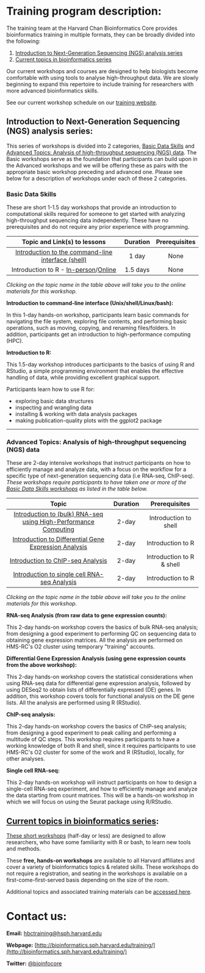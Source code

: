# Training program description:

The training team at the Harvard Chan Bioinformatics Core provides bioinformatics training in multiple formats, they can be broadly divided into the following: 

1. [Introduction to Next-Generation Sequencing (NGS) analysis series](#introduction-to-next-generation-sequencing-ngs-analysis-series)
2. [Current topics in bioinformatics series](#current-topics-in-bioinformatics-series)

Our current workshops and courses are designed to help biologists become comfortable with using tools to analyse high-throughput data. We are slowly beginning to expand this repertoire to include training for researchers with more advanced bioinformatics skills. 

See our current workshop schedule on our [training website](http://bioinformatics.sph.harvard.edu/training#for-hsci-and-on-quad-hms-researchers).

## Introduction to Next-Generation Sequencing (NGS) analysis series:

This series of workshops is divided into 2 categories, [Basic Data Skills](#basic-data-skills) and [Advanced Topics: Analysis of high-throughput sequencing (NGS) data](#advanced-topics-analysis-of-high-throughput-sequencing-ngs-data). The Basic workshops serve as the foundation that participants can build upon in the Advanced workshops and we will be offering these as pairs with the appropriate basic workshop preceding and advanced one. Please see below for a description of workshops under each of these 2 categories.

### Basic Data Skills

These are short 1-1.5 day workshops that provide an introduction to computational skills required for someone to get started with analyzing high-throughput sequencing data independently. These have no prerequisites and do not require any prior experience with programming. 

| Topic and Link(s) to lessons | Duration | Prerequisites |
| :----: | :----: | :----: |
| [Introduction to the command-line interface (shell)](https://hbctraining.github.io/Intro-to-Shell/) | 1 day | None |
|  Introduction to R - [In-person](https://hbctraining.github.io/Intro-to-R/)/[Online](https://hbctraining.github.io/Intro-to-R-flipped/) | 1.5 days | None |

*Clicking on the topic name in the table above will take you to the online materials for this workshop.*

**Introduction to command-line interface (Unix/shell/Linux/bash):**

In this 1-day hands-on workshop, participants learn basic commands for navigating the file system, exploring file contents, and performing basic operations, such as moving, copying, and renaming files/folders. In addition, participants get an introduction to high-performance computing (HPC).

**Introduction to R:**

This 1.5-day workshop introduces participants to the basics of using R and RStudio, a simple programming environment that enables the effective handling of data, while providing excellent graphical support.

Participants learn how to use R for:
* exploring basic data structures
* inspecting and wrangling data
* installing & working with data analysis packages
* making publication-quality plots with the ggplot2 package

***

### Advanced Topics: Analysis of high-throughput sequencing (NGS) data

These are 2-day intensive workshops that instruct participants on how to efficiently manage and analyze data, with a focus
on the workflow for a specific type of next-generation sequencing data (i.e RNA-seq, ChIP-seq). *These workshops require participants to have taken one or more of the [Basic Data Skills workshops](#basic-data-skills) as listed in the table below.*

| Topic | Duration | Prerequisites |
| :----: | :----: | :----: |
| [Introduction to (bulk) RNA-seq using High-Performance Computing](https://hbctraining.github.io/Intro-to-rnaseq-hpc-salmon/) | 2-day | Introduction to shell |
| [Introduction to Differential Gene Expression Analysis](https://hbctraining.github.io/DGE_workshop_salmon/)  | 2-day | Introduction to R  |
| [Introduction to ChIP-seq Analysis](https://hbctraining.github.io/Intro-to-ChIPseq/) |  2-day | Introduction to R & shell |
| [Introduction to single cell RNA-seq Analysis](https://hbctraining.github.io/scRNA-seq/) | 2-day | Introduction to R |

*Clicking on the topic name in the table above will take you to the online materials for this workshop.*

**RNA-seq Analysis (from raw data to gene expression counts):**

This 2-day hands-on workshop covers the basics of bulk RNA-seq analysis; from designing a good experiment to performing QC on sequencing data to obtaining gene expression matrices. All the analysis are performed on HMS-RC's O2 cluster using temporary "training" accounts.

**Differential Gene Expression Analysis (using gene expression counts from the above workshop):**

This 2-day hands-on workshop covers the statistical considerations when using RNA-seq data for differential gene expression analysis, followed by using DESeq2 to obtain lists of differentially expressed (DE) genes. In addition, this workshop covers tools for functional analysis on the DE gene lists. All the analysis are performed using R (RStudio).

**ChIP-seq analysis:**

This 2-day hands-on workshop covers the basics of ChIP-seq analysis; from designing a good experiment to peak calling and performing a multitude of QC steps. This workshop requires participants to have a working knowledge of both R and shell, since it requires participants to use HMS-RC's O2 cluster for some of the work and R (RStudio), locally, for other analyses.

**Single cell RNA-seq:**

This 2-day hands-on workshop will instruct participants on how to design a single-cell RNA-seq experiment, and how to efficiently manage and analyze the data starting from count matrices. This will be a hands-on workshop in which we will focus on using the Seurat package using R/RStudio. 

## [Current topics in bioinformatics series](https://hbctraining.github.io/Training-modules/):

[These short workshops](https://hbctraining.github.io/Training-modules/) (half-day or less) are designed to allow researchers, who have some familiarity with R or bash, to learn new tools and methods. 

These **free, hands-on workshops** are available to all Harvard affiliates and cover a variety of bioinformatics topics & related skills. These workshops do not require a registration, and seating in the workshops is available on a first-come-first-served basis depending on the size of the room. 

Additional topics and associated training materials can be [accessed here](https://hbctraining.github.io/Training-modules/).

# Contact us:

**Email:** [hbctraining@hsph.harvard.edu](mailto:hbctraining@hsph.harvard.edu)

**Webpage:** [http://bioinformatics.sph.harvard.edu/training/](http://bioinformatics.sph.harvard.edu/training/)

**Twitter:** [@bioinfocore](http://twitter.com/bioinfocore)
